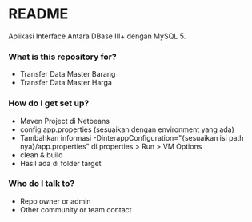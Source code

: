 # README #
Aplikasi Interface Antara DBase III+ dengan MySQL 5.

### What is this repository for? ###

* Transfer Data Master Barang
* Transfer Data Master Harga

### How do I get set up? ###

* Maven Project di Netbeans
* config app.properties (sesuaikan dengan environment yang ada)
* Tambahkan informasi 
-DinterappConfiguration="{sesuaikan isi path nya}/app.properties" 
di properties > Run > VM Options
* clean & build
* Hasil ada di folder target

### Who do I talk to? ###
* Repo owner or admin
* Other community or team contact